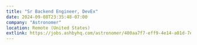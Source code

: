 ```yaml
---
title: "Sr Backend Engineer, DevEx"
date: 2024-09-08T23:35:48-07:00
company: "Astronomer"
location: Remote (United States)
extlink: https://jobs.ashbyhq.com/astronomer/400aa7f7-eff9-4e14-a01d-7ecd2f50cdd6?utm_campaign=airflow-summit-2024&utm_medium=email&_hsenc=p2ANqtz-_3BsfMmVTw0XpZk7O18eT1FndV22zHmOjCvNxldr1QLPsSjhPD68WJjQLSPUia9PDPTLx3x02IUAU27Xwj4hXHNMnMJw&_hsmi=314881824&utm_source=hubspot
---
```



